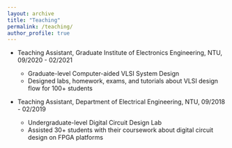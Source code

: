 ```yaml
---
layout: archive
title: "Teaching"
permalink: /teaching/
author_profile: true
---
```


* Teaching Assistant, Graduate Institute of Electronics Engineering, NTU, 09/2020 - 02/2021
  * Graduate-level Computer-aided VLSI System Design
  * Designed labs, homework, exams, and tutorials about VLSI design flow for 100+ students

* Teaching Assistant, Department of Electrical Engineering, NTU, 09/2018 - 02/2019
  * Undergraduate-level Digital Circuit Design Lab
  * Assisted 30+ students with their coursework about digital circuit design on FPGA platforms

<!--
{% include base_path %}

{% for post in site.teaching reversed %}
  {% include archive-single.html %}
{% endfor %}
-->